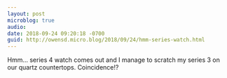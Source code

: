 ```yaml
---
layout: post
microblog: true
audio: 
date: 2018-09-24 09:20:18 -0700
guid: http://owensd.micro.blog/2018/09/24/hmm-series-watch.html
---
```

Hmm... series 4 watch comes out and I manage to scratch my series 3 on our quartz countertops. Coincidence!?
